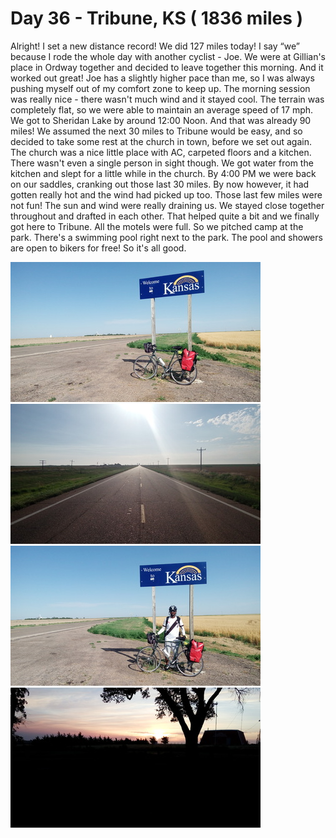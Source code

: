 # Day 36 - Tribune, KS ( 1836 miles )

Alright! I set a new distance record! We did 127 miles today! I say “we” because I rode the whole day with another cyclist - Joe. We were at Gillian's place in Ordway together and decided to leave together this morning. And it worked out great!
Joe has a slightly higher pace than me, so I was always pushing myself out of my comfort zone to keep up. The morning session was really nice - there wasn't much wind and it stayed cool. The terrain was completely flat, so we were able to maintain an average speed of 17 mph. 
We got to Sheridan Lake by around 12:00 Noon. And that was already 90 miles! We assumed the next 30 miles to Tribune would be easy, and so decided to take some rest at the church in town, before we set out again. The church was a nice little place with AC, carpeted floors and a kitchen. There wasn't even a single person in sight though. We got water from the kitchen and slept for a little while in the church.
By 4:00 PM we were back on our saddles, cranking out those last 30 miles. By now however, it had gotten really hot and the wind had picked up too. Those last few miles were not fun! The sun and wind were really draining us. We stayed close together throughout and drafted in each other. That helped quite a bit and we finally got here to Tribune. All the motels were full. So we pitched camp at the park. There's a swimming pool right next to the park. The pool and showers are open to bikers for free! So it's all good. 

![](/images/transam/tribune1.jpg ".")
![](/images/transam/tribune2.jpg ".")
![](/images/transam/tribune3.jpg ".")
![](/images/transam/tribune4.jpg ".")